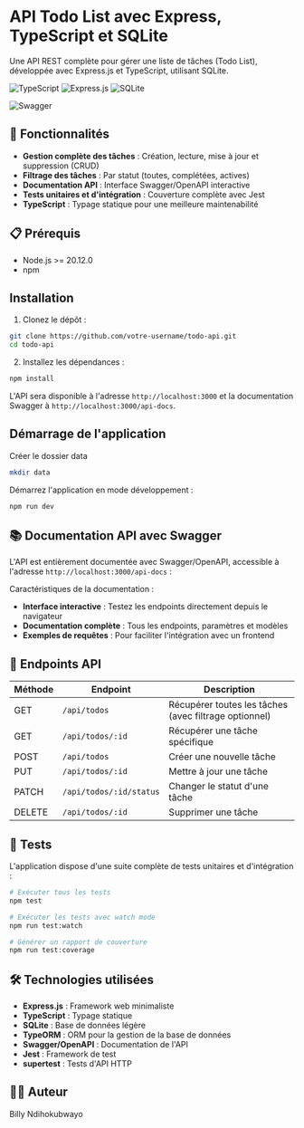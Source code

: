 # API Todo List avec Express, TypeScript et SQLite

Une API REST complète pour gérer une liste de tâches (Todo List), développée avec Express.js et TypeScript, utilisant SQLite.

![TypeScript](https://img.shields.io/badge/typescript-%23007ACC.svg?style=for-the-badge&logo=typescript&logoColor=white)
![Express.js](https://img.shields.io/badge/express.js-%23404d59.svg?style=for-the-badge&logo=express&logoColor=%2361DAFB)
![SQLite](https://img.shields.io/badge/sqlite-%2307405e.svg?style=for-the-badge&logo=sqlite&logoColor=white)

![Swagger](https://img.shields.io/badge/swagger-%2385EA2D.svg?style=for-the-badge&logo=swagger&logoColor=black)

## 🌟 Fonctionnalités

- **Gestion complète des tâches** : Création, lecture, mise à jour et suppression (CRUD)
- **Filtrage des tâches** : Par statut (toutes, complétées, actives)
- **Documentation API** : Interface Swagger/OpenAPI interactive
- **Tests unitaires et d'intégration** : Couverture complète avec Jest
- **TypeScript** : Typage statique pour une meilleure maintenabilité

## 📋 Prérequis

- Node.js >= 20.12.0
- npm

## Installation

1. Clonez le dépôt :
```bash
git clone https://github.com/votre-username/todo-api.git
cd todo-api
```

2. Installez les dépendances :
```bash
npm install
```


L'API sera disponible à l'adresse `http://localhost:3000` et la documentation Swagger à `http://localhost:3000/api-docs`.

## Démarrage de l'application
Créer le dossier data
```bash
mkdir data
```
Démarrez l'application en mode développement :
```bash
npm run dev
```



## 📚 Documentation API avec Swagger

L'API est entièrement documentée avec Swagger/OpenAPI, accessible à l'adresse `http://localhost:3000/api-docs` :

Caractéristiques de la documentation :
- **Interface interactive** : Testez les endpoints directement depuis le navigateur
- **Documentation complète** : Tous les endpoints, paramètres et modèles
- **Exemples de requêtes** : Pour faciliter l'intégration avec un frontend

## 🔄 Endpoints API

| Méthode | Endpoint | Description |
|---------|----------|-------------|
| GET | `/api/todos` | Récupérer toutes les tâches (avec filtrage optionnel) |
| GET | `/api/todos/:id` | Récupérer une tâche spécifique |
| POST | `/api/todos` | Créer une nouvelle tâche |
| PUT | `/api/todos/:id` | Mettre à jour une tâche |
| PATCH | `/api/todos/:id/status` | Changer le statut d'une tâche |
| DELETE | `/api/todos/:id` | Supprimer une tâche |

## 🧪 Tests

L'application dispose d'une suite complète de tests unitaires et d'intégration :

```bash
# Exécuter tous les tests
npm test

# Exécuter les tests avec watch mode
npm run test:watch

# Générer un rapport de couverture
npm run test:coverage
```

## 🛠️ Technologies utilisées

- **Express.js** : Framework web minimaliste
- **TypeScript** : Typage statique
- **SQLite** : Base de données légère
- **TypeORM** : ORM pour la gestion de la base de données
- **Swagger/OpenAPI** : Documentation de l'API
- **Jest** : Framework de test
- **supertest** : Tests d'API HTTP
 

## 👨‍💻 Auteur

Billy Ndihokubwayo
